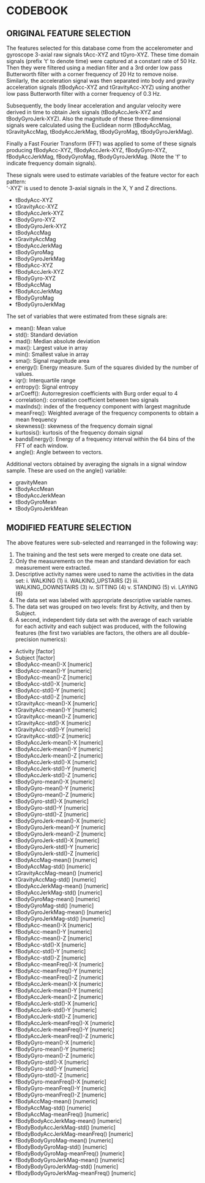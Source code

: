 # CODEBOOK

## ORIGINAL FEATURE SELECTION 

The features selected for this database come from the accelerometer and gyroscope 3-axial raw signals tAcc-XYZ and tGyro-XYZ. These time domain signals (prefix 't' to denote time) were captured at a constant rate of 50 Hz. Then they were filtered using a median filter and a 3rd order low pass Butterworth filter with a corner frequency of 20 Hz to remove noise. Similarly, the acceleration signal was then separated into body and gravity acceleration signals (tBodyAcc-XYZ and tGravityAcc-XYZ) using another low pass Butterworth filter with a corner frequency of 0.3 Hz. 

Subsequently, the body linear acceleration and angular velocity were derived in time to obtain Jerk signals (tBodyAccJerk-XYZ and tBodyGyroJerk-XYZ). Also the magnitude of these three-dimensional signals were calculated using the Euclidean norm (tBodyAccMag, tGravityAccMag, tBodyAccJerkMag, tBodyGyroMag, tBodyGyroJerkMag). 

Finally a Fast Fourier Transform (FFT) was applied to some of these signals producing fBodyAcc-XYZ, fBodyAccJerk-XYZ, fBodyGyro-XYZ, fBodyAccJerkMag, fBodyGyroMag, fBodyGyroJerkMag. (Note the 'f' to indicate frequency domain signals). 

These signals were used to estimate variables of the feature vector for each pattern:  
'-XYZ' is used to denote 3-axial signals in the X, Y and Z directions.

- tBodyAcc-XYZ
- tGravityAcc-XYZ
- tBodyAccJerk-XYZ
- tBodyGyro-XYZ
- tBodyGyroJerk-XYZ
- tBodyAccMag
- tGravityAccMag
- tBodyAccJerkMag
- tBodyGyroMag
- tBodyGyroJerkMag
- fBodyAcc-XYZ
- fBodyAccJerk-XYZ
- fBodyGyro-XYZ
- fBodyAccMag
- fBodyAccJerkMag
- fBodyGyroMag
- fBodyGyroJerkMag

The set of variables that were estimated from these signals are: 

- mean(): Mean value
- std(): Standard deviation
- mad(): Median absolute deviation 
- max(): Largest value in array
- min(): Smallest value in array
- sma(): Signal magnitude area
- energy(): Energy measure. Sum of the squares divided by the number of values. 
- iqr(): Interquartile range 
- entropy(): Signal entropy
- arCoeff(): Autorregresion coefficients with Burg order equal to 4
- correlation(): correlation coefficient between two signals
- maxInds(): index of the frequency component with largest magnitude
- meanFreq(): Weighted average of the frequency components to obtain a mean frequency
- skewness(): skewness of the frequency domain signal 
- kurtosis(): kurtosis of the frequency domain signal 
- bandsEnergy(): Energy of a frequency interval within the 64 bins of the FFT of each window.
- angle(): Angle between to vectors.

Additional vectors obtained by averaging the signals in a signal window sample. These are used on the angle() variable:

- gravityMean
- tBodyAccMean
- tBodyAccJerkMean
- tBodyGyroMean
- tBodyGyroJerkMean



## MODIFIED FEATURE SELECTION

The above features were sub-selected and rearranged in the following way:

1. The training and the test sets were merged to create one data set.
2. Only the measurements on the mean and standard deviation for each measurement were extracted.
3. Descriptive activity names were used to name the activities in the data set:
i. WALKING (1)
ii. WALKING_UPSTAIRS (2)
iii. WALKING_DOWNSTAIRS (3)
iv. SITTING (4)
v. STANDING (5)
vi. LAYING (6)
4. The data set was labeled with appropriate descriptive variable names.
5. The data set was grouped on two levels: first by Activity, and then by Subject.
6. A second, independent tidy data set with the average of each variable for each activity and each subject was produced, with the following features (the first two variables are factors, the others are all double-precision numerics):
 - Activity [factor]
 - Subject [factor]
 - tBodyAcc-mean()-X [numeric]
 - tBodyAcc-mean()-Y [numeric]
 - tBodyAcc-mean()-Z [numeric]
 - tBodyAcc-std()-X [numeric]
 - tBodyAcc-std()-Y [numeric]
 - tBodyAcc-std()-Z [numeric]
 - tGravityAcc-mean()-X [numeric]
 - tGravityAcc-mean()-Y [numeric]
 - tGravityAcc-mean()-Z [numeric]
 - tGravityAcc-std()-X [numeric]
 - tGravityAcc-std()-Y [numeric]
 - tGravityAcc-std()-Z [numeric]
 - tBodyAccJerk-mean()-X [numeric]
 - tBodyAccJerk-mean()-Y [numeric]
 - tBodyAccJerk-mean()-Z [numeric]
 - tBodyAccJerk-std()-X [numeric]
 - tBodyAccJerk-std()-Y [numeric]
 - tBodyAccJerk-std()-Z [numeric]
 - tBodyGyro-mean()-X [numeric]
 - tBodyGyro-mean()-Y [numeric]
 - tBodyGyro-mean()-Z [numeric]
 - tBodyGyro-std()-X [numeric]
 - tBodyGyro-std()-Y [numeric]
 - tBodyGyro-std()-Z [numeric]
 - tBodyGyroJerk-mean()-X [numeric]
 - tBodyGyroJerk-mean()-Y [numeric]
 - tBodyGyroJerk-mean()-Z [numeric]
 - tBodyGyroJerk-std()-X [numeric]
 - tBodyGyroJerk-std()-Y [numeric]
 - tBodyGyroJerk-std()-Z [numeric]
 - tBodyAccMag-mean() [numeric]
 - tBodyAccMag-std() [numeric]
 - tGravityAccMag-mean() [numeric]
 - tGravityAccMag-std() [numeric]
 - tBodyAccJerkMag-mean() [numeric]
 - tBodyAccJerkMag-std() [numeric]
 - tBodyGyroMag-mean() [numeric]
 - tBodyGyroMag-std() [numeric]
 - tBodyGyroJerkMag-mean() [numeric]
 - tBodyGyroJerkMag-std() [numeric]
 - fBodyAcc-mean()-X [numeric]
 - fBodyAcc-mean()-Y [numeric]
 - fBodyAcc-mean()-Z [numeric]
 - fBodyAcc-std()-X [numeric]
 - fBodyAcc-std()-Y [numeric]
 - fBodyAcc-std()-Z [numeric]
 - fBodyAcc-meanFreq()-X [numeric]
 - fBodyAcc-meanFreq()-Y [numeric]
 - fBodyAcc-meanFreq()-Z [numeric]
 - fBodyAccJerk-mean()-X [numeric]
 - fBodyAccJerk-mean()-Y [numeric]
 - fBodyAccJerk-mean()-Z [numeric]
 - fBodyAccJerk-std()-X [numeric]
 - fBodyAccJerk-std()-Y [numeric]
 - fBodyAccJerk-std()-Z [numeric]
 - fBodyAccJerk-meanFreq()-X [numeric]
 - fBodyAccJerk-meanFreq()-Y [numeric]
 - fBodyAccJerk-meanFreq()-Z [numeric]
 - fBodyGyro-mean()-X [numeric]
 - fBodyGyro-mean()-Y [numeric]
 - fBodyGyro-mean()-Z [numeric]
 - fBodyGyro-std()-X [numeric]
 - fBodyGyro-std()-Y [numeric]
 - fBodyGyro-std()-Z [numeric]
 - fBodyGyro-meanFreq()-X [numeric]
 - fBodyGyro-meanFreq()-Y [numeric]
 - fBodyGyro-meanFreq()-Z [numeric]
 - fBodyAccMag-mean() [numeric]
 - fBodyAccMag-std() [numeric]
 - fBodyAccMag-meanFreq() [numeric]
 - fBodyBodyAccJerkMag-mean() [numeric]
 - fBodyBodyAccJerkMag-std() [numeric]
 - fBodyBodyAccJerkMag-meanFreq() [numeric]
 - fBodyBodyGyroMag-mean() [numeric]
 - fBodyBodyGyroMag-std() [numeric]
 - fBodyBodyGyroMag-meanFreq() [numeric]
 - fBodyBodyGyroJerkMag-mean() [numeric]
 - fBodyBodyGyroJerkMag-std() [numeric]
 - fBodyBodyGyroJerkMag-meanFreq() [numeric]
